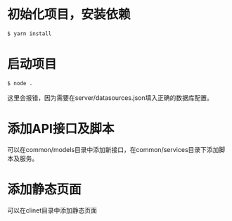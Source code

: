 # 初始化项目，安装依赖

```s
$ yarn install
```

# 启动项目
```s
$ node .
```
这里会报错，因为需要在server/datasources.json填入正确的数据库配置。

# 添加API接口及脚本
可以在common/models目录中添加新接口，在common/services目录下添加脚本及服务。

# 添加静态页面
可以在clinet目录中添加静态页面